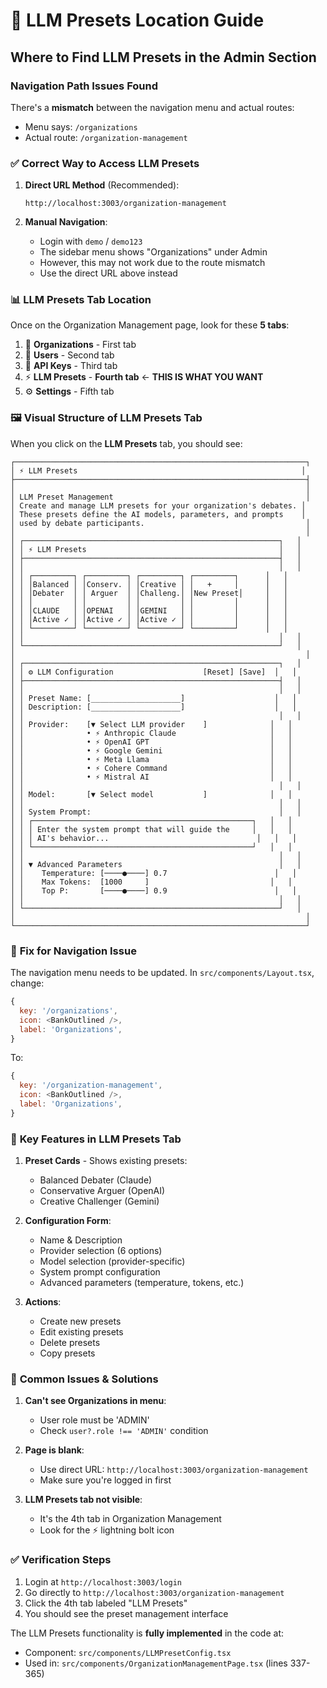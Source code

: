 # 📍 LLM Presets Location Guide

## Where to Find LLM Presets in the Admin Section

### Navigation Path Issues Found

There's a **mismatch** between the navigation menu and actual routes:
- Menu says: `/organizations` 
- Actual route: `/organization-management`

### ✅ **Correct Way to Access LLM Presets**

1. **Direct URL Method** (Recommended):
   ```
   http://localhost:3003/organization-management
   ```

2. **Manual Navigation**:
   - Login with `demo` / `demo123`
   - The sidebar menu shows "Organizations" under Admin
   - However, this may not work due to the route mismatch
   - Use the direct URL above instead

### 📊 **LLM Presets Tab Location**

Once on the Organization Management page, look for these **5 tabs**:

1. 🏢 **Organizations** - First tab
2. 👥 **Users** - Second tab  
3. 🔑 **API Keys** - Third tab
4. ⚡ **LLM Presets** - **Fourth tab** ← **THIS IS WHAT YOU WANT**
5. ⚙️ **Settings** - Fifth tab

### 🖼️ **Visual Structure of LLM Presets Tab**

When you click on the **LLM Presets** tab, you should see:

```
┌─────────────────────────────────────────────────────────────────┐
│ ⚡ LLM Presets                                                  │
├─────────────────────────────────────────────────────────────────┤
│                                                                 │
│ LLM Preset Management                                           │
│ Create and manage LLM presets for your organization's debates. │
│ These presets define the AI models, parameters, and prompts    │
│ used by debate participants.                                    │
│                                                                 │
│ ┌─────────────────────────────────────────────────────────┐   │
│ │ ⚡ LLM Presets                                           │   │
│ ├─────────────────────────────────────────────────────────┤   │
│ │                                                         │   │
│ │ ┌─────────┐ ┌─────────┐ ┌─────────┐ ┌─────────┐      │   │
│ │ │Balanced │ │Conserv. │ │Creative │ │   +     │      │   │
│ │ │Debater  │ │ Arguer  │ │Challeng.│ │New Preset│     │   │
│ │ │         │ │         │ │         │ │         │      │   │
│ │ │CLAUDE   │ │OPENAI   │ │GEMINI   │ │         │      │   │
│ │ │Active ✓ │ │Active ✓ │ │Active ✓ │ │         │      │   │
│ │ └─────────┘ └─────────┘ └─────────┘ └─────────┘      │   │
│ │                                                         │   │
│ └─────────────────────────────────────────────────────────┘   │
│                                                                 │
│ ┌─────────────────────────────────────────────────────────┐   │
│ │ ⚙️ LLM Configuration                    [Reset] [Save]  │   │
│ ├─────────────────────────────────────────────────────────┤   │
│ │                                                         │   │
│ │ Preset Name: [____________________]                    │   │
│ │ Description: [____________________]                    │   │
│ │                                                         │   │
│ │ Provider:    [▼ Select LLM provider    ]              │   │
│ │              • ⚡ Anthropic Claude                     │   │
│ │              • ⚡ OpenAI GPT                           │   │
│ │              • ⚡ Google Gemini                        │   │
│ │              • ⚡ Meta Llama                           │   │
│ │              • ⚡ Cohere Command                       │   │
│ │              • ⚡ Mistral AI                           │   │
│ │                                                         │   │
│ │ Model:       [▼ Select model           ]              │   │
│ │                                                         │   │
│ │ System Prompt:                                          │   │
│ │ ┌─────────────────────────────────────────────────┐   │   │
│ │ │ Enter the system prompt that will guide the     │   │   │
│ │ │ AI's behavior...                                 │   │   │
│ │ └─────────────────────────────────────────────────┘   │   │
│ │                                                         │   │
│ │ ▼ Advanced Parameters                                   │   │
│ │    Temperature: [────●────] 0.7                        │   │
│ │    Max Tokens:  [1000     ]                           │   │
│ │    Top P:       [────●────] 0.9                        │   │
│ │                                                         │   │
│ └─────────────────────────────────────────────────────────┘   │
│                                                                 │
└─────────────────────────────────────────────────────────────────┘
```

### 🔧 **Fix for Navigation Issue**

The navigation menu needs to be updated. In `src/components/Layout.tsx`, change:
```javascript
{
  key: '/organizations',
  icon: <BankOutlined />,
  label: 'Organizations',
}
```

To:
```javascript
{
  key: '/organization-management',
  icon: <BankOutlined />,
  label: 'Organizations',
}
```

### 📌 **Key Features in LLM Presets Tab**

1. **Preset Cards** - Shows existing presets:
   - Balanced Debater (Claude)
   - Conservative Arguer (OpenAI)
   - Creative Challenger (Gemini)

2. **Configuration Form**:
   - Name & Description
   - Provider selection (6 options)
   - Model selection (provider-specific)
   - System prompt configuration
   - Advanced parameters (temperature, tokens, etc.)

3. **Actions**:
   - Create new presets
   - Edit existing presets
   - Delete presets
   - Copy presets

### 🚨 **Common Issues & Solutions**

1. **Can't see Organizations in menu**:
   - User role must be 'ADMIN'
   - Check `user?.role !== 'ADMIN'` condition

2. **Page is blank**:
   - Use direct URL: `http://localhost:3003/organization-management`
   - Make sure you're logged in first

3. **LLM Presets tab not visible**:
   - It's the 4th tab in Organization Management
   - Look for the ⚡ lightning bolt icon

### ✅ **Verification Steps**

1. Login at `http://localhost:3003/login`
2. Go directly to `http://localhost:3003/organization-management`  
3. Click the 4th tab labeled "LLM Presets"
4. You should see the preset management interface

The LLM Presets functionality is **fully implemented** in the code at:
- Component: `src/components/LLMPresetConfig.tsx`
- Used in: `src/components/OrganizationManagementPage.tsx` (lines 337-365)